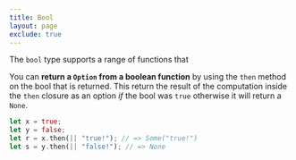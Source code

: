 ```yaml
---
title: Bool
layout: page
exclude: true
---
```


The `bool` type supports a range of functions that

You can **return a `Option` from a boolean function** by using the `then` method on the bool that is returned. This return the result of the computation inside the `then` closure as an option *if* the bool was `true` otherwise it will return a `None`.
```rust
let x = true;
let y = false;
let r = x.then(|| "true!"); // => Some("true!")
let s = y.then(|| "false!"); // => None
```
<!--stackedit_data:
eyJoaXN0b3J5IjpbNTY4MDQzMzU5LC0xNjg3MDE0NjQxXX0=
-->